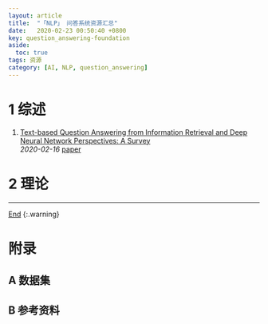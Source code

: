 ```yaml
---
layout: article
title:  "「NLP」 问答系统资源汇总"
date:   2020-02-23 00:50:40 +0800
key: question_answering-foundation
aside:
  toc: true
tags: 资源
category: [AI, NLP, question_answering]
---
```

<span id='head'> </span>

<!--more-->


# 1 综述
1. [Text-based Question Answering from Information Retrieval and Deep Neural Network Perspectives: A Survey](http://cn.arxiv.org/abs/2002.06612)     
*2020-02-16* [paper](https://arxiv.org/abs/2002.06612)    


# 2 理论



-------------------  
[End](#head)
{:.warning}  

# 附录
## A 数据集


## B 参考资料
